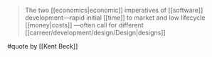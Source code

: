 > The two [[economics|economic]] imperatives of [[software]] development—rapid initial [[time]] to market and low lifecycle [[money|costs]] —often call for different [[carreer/development/design/Design|designs]]

#quote by [[Kent Beck]]
